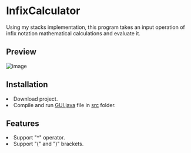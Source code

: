 # InfixCalculator
Using my stacks implementation, this program takes an input operation of infix notation mathematical calculations and evaluate it.

<h2>Preview</h2>

![image](https://user-images.githubusercontent.com/67343196/197295838-cd6f84ae-7927-44ad-b82a-742503636d6f.png)

<h2>Installation</h2>
<li>Download project.
</li>
<li>Compile and run <a href="https://github.com/huygiatrng/InfixCalculator/blob/main/src/GUI.java">GUI.java</a> file in <a href="https://github.com/huygiatrng/InfixCalculator/tree/main/src">src</a> folder.
</li>


<h2>Features</h2>
<li>Support "^" operator.
</li>
<li>Support "(" and ")" brackets.
</li>
